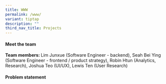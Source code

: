 ```yaml
---
title: WWW
permalink: /www/
variant: tiptap
description: ""
third_nav_title: Projects
---
```

<h4>Meet the team</h4>
<p></p>
<p><strong>Team members: </strong>Lim Junxue (Software Engineer - backend),
Seah Bei Ying (Software Engineer - frontend / product strategy), Robin
Htun (Analytics, Research), Joshua Teo (UI/UX), Lewis Ten (User Research)</p>
<h4>Problem statement</h4>
<p></p>